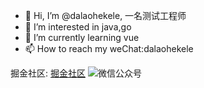 - 👋 Hi, I’m @dalaohekele, 一名测试工程师
- 👀 I’m interested in java,go
- 🌱 I’m currently learning vue
- 📫 How to reach my weChat:dalaohekele

掘金社区: [掘金社区](https://juejin.cn/user/1570568155701053)
![微信公众号](https://user-images.githubusercontent.com/18478754/197330866-60cff942-c11c-42fc-b119-017a9c4022bd.png)

